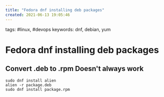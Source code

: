 ```yaml
---
title: "Fedora dnf installing deb packages"
created: 2021-06-13 19:05:46
---
```


tags: #linux, #devops
keywords: dnf, debian, yum

# Fedora dnf installing deb packages

## Convert .deb to .rpm **Doesn't always work**

```bsh
sudo dnf install alien
alien -r package.deb
sudo dnf install package.rpm
```
